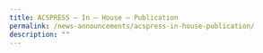 ```yaml
---
title: ACSPRESS – In – House – Publication
permalink: /news-announcements/acspress-in-house-publication/
description: ""
---
```

